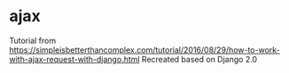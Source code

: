 # ajax
Tutorial from https://simpleisbetterthancomplex.com/tutorial/2016/08/29/how-to-work-with-ajax-request-with-django.html
Recreated based on Django 2.0
